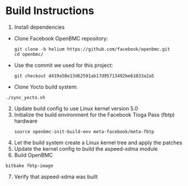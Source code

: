 # Build Instructions

1. Install dependencies
  * Clone Facebook OpenBMC repository:
    ```
    git clone -b helium https://github.com/facebook/openbmc.git
    cd openbmc/
    ```
  * Use the commit we used for this project:
    ```
    git checkout d419a50e13d62591ab17d95713492be61033a2a5
    ```
  * Clone Yocto build system:
  ```
  ./sync_yocto.sh
  ```
2.  Update build config to use Linux kernel version 5.0
3. Initialize the build environment for the Facebook Tioga Pass (fbtp) hardware
   ```
   source openbmc-init-build-env meta-facebook/meta-fbtp
   ```
4. Let the build system create a Linux kernel tree and apply the patches
5. Update the kernel config to build the aspeed-xdma module
6. Build OpenBMC
```
bitbake fbtp-image
```
7. Verify that aspeed-xdma was built

